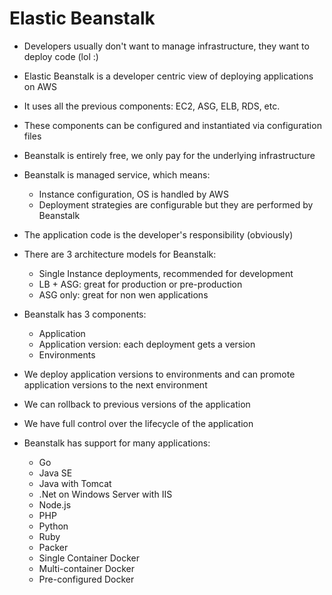# Elastic Beanstalk

- Developers usually don't want to manage infrastructure, they want to deploy code (lol :)
- Elastic Beanstalk is a developer centric view of deploying applications on AWS
- It uses all the previous components: EC2, ASG, ELB, RDS, etc.
- These components can be configured and instantiated via configuration files
- Beanstalk is entirely free, we only pay for the underlying infrastructure
- Beanstalk is managed service, which means:
    - Instance configuration, OS  is handled by AWS
    - Deployment strategies are configurable but they are performed by Beanstalk
- The application code is the developer's responsibility (obviously)
- There are 3 architecture models for Beanstalk:
    - Single Instance deployments, recommended for development
    - LB + ASG: great for production or pre-production
    - ASG only: great for non wen applications
- Beanstalk has 3 components:
    - Application
    - Application version: each deployment gets a version
    - Environments
    
- We deploy application versions to environments and can promote application versions to the next environment
- We can rollback to previous versions of the application
- We have full control over the lifecycle of the application
- Beanstalk has support for many applications:
    - Go
    - Java SE
    - Java with Tomcat
    - .Net on Windows Server with IIS
    - Node.js
    - PHP
    - Python
    - Ruby
    - Packer
    - Single Container Docker
    - Multi-container Docker
    - Pre-configured Docker
